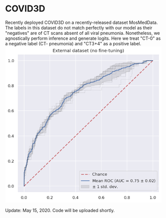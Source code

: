 # COVID3D


Recently deployed COVID3D on a recently-released dataset MosMedData. The labels in this dataset do not match perfectly with our model as their "negatives" are of CT scans absent of all viral pneumonia. Nonetheless, we agnostically perform inference and generate logits. Here we treat "CT-0" as a negative label (CT- pneumonia) and "CT3+4" as a positive label.
![Image](deployment_histogram_on_recentlyadded3.png)


Update: May 15, 2020. Code will be uploaded shortly.






